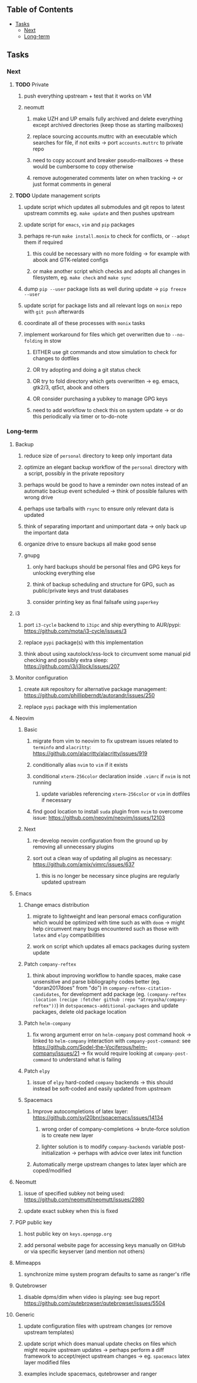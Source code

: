 ## Table of Contents
-   [Tasks](#tasks)
    -   [Next](#next)
    -   [Long-term](#long-term)

## Tasks

### Next

1.  **TODO** Private

    1.  push everything upstream + test that it works on VM

    2.  neomutt

        1.  make UZH and UP emails fully archived and delete everything
            except archived directories (keep those as starting
            mailboxes)

        2.  replace sourcing accounts.muttrc with an executable which
            searches for file, if not exits -\> port `accounts.muttrc`
            to private repo

        3.  need to copy account and breaker pseudo-mailboxes -\> these
            would be cumbersome to copy otherwise

        4.  remove autogenerated comments later on when tracking -\> or
            just format comments in general

2.  **TODO** Update management scripts

    1.  update script which updates all submodules and git repos to
        latest upstream commits eg. `make update` and then pushes
        upstream

    2.  update script for `emacs`, `vim` and `pip` packages

    3.  perhaps re-run `make install.monix` to check for conflicts, or
        `--adopt` them if required

        1.  this could be necessary with no more folding -\> for example
            with abook and GTK-related configs

        2.  or make another script which checks and adopts all changes
            in filesystem, eg. `make check` and `make sync`

    4.  dump `pip --user` package lists as well during update -\>
        `pip freeze --user`

    5.  update script for package lists and all relevant logs on `monix`
        repo with `git push` afterwards

    6.  coordinate all of these processes with `monix` tasks

    7.  implement workaround for files which get overwritten due to
        `--no-folding` in stow

        1.  EITHER use git commands and stow simulation to check for
            changes to dotfiles

        2.  OR try adopting and doing a git status check

        3.  OR try to fold directory which gets overwritten -\> eg.
            emacs, gtk2/3, qt5ct, abook and others

        4.  OR consider purchasing a yubikey to manage GPG keys

        5.  need to add workflow to check this on system update -\> or
            do this periodically via timer or to-do-note

### Long-term

1.  Backup

    1.  reduce size of `personal` directory to keep only important data

    2.  optimize an elegant backup workflow of the `personal` directory
        with a script, possibly in the private repository

    3.  perhaps would be good to have a reminder own notes instead of an
        automatic backup event scheduled -\> think of possible failures
        with wrong drive

    4.  perhaps use tarballs with `rsync` to ensure only relevant data
        is updated

    5.  think of separating important and unimportant data -\> only back
        up the important data

    6.  organize drive to ensure backups all make good sense

    7.  gnupg

        1.  only hard backups should be personal files and GPG keys for
            unlocking everything else

        2.  think of backup scheduling and structure for GPG, such as
            public/private keys and trust databases

        3.  consider printing key as final failsafe using `paperkey`

2.  i3

    1.  port `i3-cycle` backend to `i3ipc` and ship everything to
        AUR/pypi: <https://github.com/mota/i3-cycle/issues/3>

    2.  replace `pypi` package(s) with this implementation

    3.  think about using xautolock/xss-lock to circumvent some manual
        pid checking and possibly extra sleep:
        <https://github.com/i3/i3lock/issues/207>

3.  Monitor configuration

    1.  create `AUR` repository for alternative package management:
        <https://github.com/phillipberndt/autorandr/issues/250>

    2.  replace `pypi` package with this implementation

4.  Neovim

    1.  Basic

        1.  migrate from vim to neovim to fix upstream issues related to
            `terminfo` and `alacritty`:
            <https://github.com/alacritty/alacritty/issues/919>

        2.  conditionally alias `nvim` to `vim` if it exists

        3.  conditional `xterm-256color` declaration inside `.vimrc` if
            `nvim` is not running

            1.  update variables referencing `xterm-256color` or `vim`
                in dotfiles if necessary

        4.  find good location to install `suda` plugin from `nvim` to
            overcome issue:
            <https://github.com/neovim/neovim/issues/12103>

    2.  Next

        1.  re-develop neovim configuration from the ground up by
            removing all unnecessary plugins

        2.  sort out a clean way of updating all plugins as necessary:
            <https://github.com/amix/vimrc/issues/637>

            1.  this is no longer be necessary since plugins are
                regularly updated upstream

5.  Emacs

    1.  Change emacs distribution

        1.  migrate to lightweight and lean personal emacs configuration
            which would be optimized with time such as with `doom` -\>
            might help circumvent many bugs encountered such as those
            with `latex` and `elpy` compatibilities

        2.  work on script which updates all emacs packages during
            system update

    2.  Patch `company-reftex`

        1.  think about improving workflow to handle spaces, make case
            unsensitive and parse bibliography codes better (eg.
            \"doran2017does\" from \"do\") in
            `company-reftex-citation-candidates`, for development add
            package (eg.
            `(company-reftex :location (recipe :fetcher github :repo "atreyasha/company-reftex"))`)
            in `dotspacemacs-additional-packages` and update packages,
            delete old package location

    3.  Patch `helm-company`

        1.  fix wrong argument error on `helm-company` post command hook
            -\> linked to `helm-company` interaction with
            `company-post-command`: see
            <https://github.com/Sodel-the-Vociferous/helm-company/issues/21>
            -\> fix would require looking at `company-post-command` to
            understand what is failing

    4.  Patch `elpy`

        1.  issue of `elpy` hard-coded `company` backends -\> this
            should instead be soft-coded and easily updated from
            upstream

    5.  Spacemacs

        1.  Improve autocompletions of latex layer:
            <https://github.com/syl20bnr/spacemacs/issues/14134>

            1.  wrong order of company-completions -\> brute-force
                solution is to create new layer

            2.  lighter solution is to modify `company-backends`
                variable post-initialization -\> perhaps with advice
                over latex init function

        2.  Automatically merge upstream changes to latex layer which
            are coped/modified

6.  Neomutt

    1.  issue of specified subkey not being used:
        <https://github.com/neomutt/neomutt/issues/2980>

    2.  update exact subkey when this is fixed

7.  PGP public key

    1.  host public key on `keys.openpgp.org`

    2.  add personal website page for accessing keys manually on GitHub
        or via specific keyserver (and mention not others)

8.  Mimeapps

    1.  synchronize mime system program defaults to same as ranger\'s
        rifle

9.  Qutebrowser

    1.  disable dpms/dim when video is playing: see bug report
        <https://github.com/qutebrowser/qutebrowser/issues/5504>

10. Generic

    1.  update configuration files with upstream changes (or remove
        upstream templates)

    2.  update script which does manual update checks on files which
        might require upstream updates -\> perhaps perform a diff
        framework to accept/reject upstream changes -\> eg. `spacemacs`
        latex layer modified files

    3.  examples include spacemacs, qutebrowser and ranger
